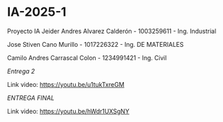 # IA-2025-1

Proyecto IA 
Jeider Andres Alvarez Calderón - 1003259611 - Ing. Industrial

Jose Stiven Cano Murillo - 1017226322 - Ing. DE MATERIALES

Camilo Andres Carrascal Colon - 1234991421 - Ing. Civil

*Entrega 2*

Link video: https://youtu.be/u1tukTxreGM

*ENTREGA FINAL*

Link video: https://youtu.be/hWdr1UXSgNY
